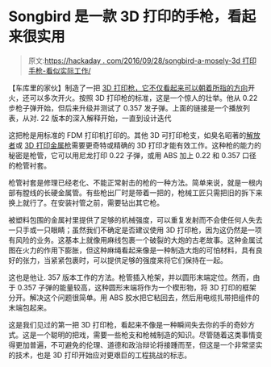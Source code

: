 # Songbird 是一款 3D 打印的手枪，看起来很实用

> 原文:[https://hackaday . com/2016/09/28/songbird-a-mosely-3d 打印手枪-看似实际工作/](https://hackaday.com/2016/09/28/songbird-a-mostly-3d-printed-pistol-that-appears-to-actually-work/)

【车库里的家伙】制造了一把 [3D 打印枪，它不仅看起来可以朝着所指的方向](https://www.youtube.com/watch?v=h0iN1Yx2nME&list=PLGcp4c7AJUbvhqbi2E9zD_waTvM2Lo_X4)开火，还可以多次开火。按照 3D 打印枪的标准，这是一个惊人的壮举。他从 0.22 步枪子弹开始，但后来升级并测试了 0.357 发子弹。上面的链接是一个播放列表，从对. 22 版本的深入解释开始，一直到设计迭代

这把枪是用标准的 FDM 打印机打印的。其他 3D 可打印枪支，如臭名昭著的[解放者](http://hackaday.com/2013/05/16/timelapse-of-the-3d-printed-gun-being-printed/)或 [3D 打印金属枪](http://hackaday.com/2013/11/08/why-you-shouldnt-care-about-the-all-metal-3d-printed-gun/)需要更奇特或精确的 3D 打印才能有效工作。这种枪的能力的秘密是枪管，它可以用尼龙打印 0.22 子弹，或用 ABS 加上 0.22 和 0.357 口径的枪管衬套。

枪管衬套是修理已经老化、不能正常射击的枪的一种方法。简单来说，就是一根内部有膛线的长硬金属管。有些枪出厂时是带着一把的，枪械工匠只需把旧的拆下来换上就行了。在安装衬管之前，需要钻出其它枪。

被塑料包围的金属衬里提供了足够的机械强度，可以重复发射而不会使任何人失去一只手或一只眼睛；虽然我们不确定是否建议使用 3D 打印枪，因为这仍然是一项有风险的业务。这基本上就像用麻线包裹一个破裂的大炮的古老故事。这种金属试图在火力的作用下膨胀，但这种麻绳看起来像是一种制造大炮的可怕材料，具有良好的张力，当紧紧包裹时，可以提供足够的强度来将它们保持在一起。

这也是他让. 357 版本工作的方法。枪管插入枪架，并以圆形末端定位。然而，由于 0.357 子弹的能量较高，这种圆形末端将作为一个楔形物，将 3D 打印的框架分开。解决这个问题很简单。用 ABS 胶水把它粘回去，然后用电缆扎带把组件的末端包起来。

这是我们见过的第一把 3D 打印枪，看起来不像是一种瞬间失去你的手的奇妙方式。这是一个聪明的把戏，需要一些枪支和枪械制造的知识。尽管随着这类事情变得更加普遍，不可避免的伦理、道德和政治辩论将接踵而至，但这是一个非常坚实的技术，也是 3D 打印开始应对更艰巨的工程挑战的标志。
